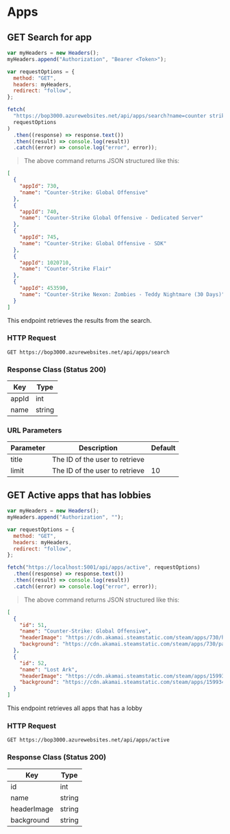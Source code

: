 # Apps

<!--- GET --->

## GET Search for app

```javascript
var myHeaders = new Headers();
myHeaders.append("Authorization", "Bearer <Token>");

var requestOptions = {
  method: "GET",
  headers: myHeaders,
  redirect: "follow",
};

fetch(
  "https://bop3000.azurewebsites.net/api/apps/search?name=counter strike global offensive&limit=5",
  requestOptions
)
  .then((response) => response.text())
  .then((result) => console.log(result))
  .catch((error) => console.log("error", error));
```

> The above command returns JSON structured like this:

```json
[
  {
    "appId": 730,
    "name": "Counter-Strike: Global Offensive"
  },
  {
    "appId": 740,
    "name": "Counter-Strike Global Offensive - Dedicated Server"
  },
  {
    "appId": 745,
    "name": "Counter-Strike: Global Offensive - SDK"
  },
  {
    "appId": 1020710,
    "name": "Counter-Strike Flair"
  },
  {
    "appId": 453590,
    "name": "Counter-Strike Nexon: Zombies - Teddy Nightmare (30 Days)"
  }
]
```

This endpoint retrieves the results from the search.

### HTTP Request

`GET https://bop3000.azurewebsites.net/api/apps/search`

### Response Class (Status 200)

| Key   | Type   |
| ----- | ------ |
| appId | int    |
| name  | string |

### URL Parameters

| Parameter | Description                    | Default |
| --------- | ------------------------------ | ------- |
| title     | The ID of the user to retrieve |         |
| limit     | The ID of the user to retrieve | 10      |

## GET Active apps that has lobbies

```javascript
var myHeaders = new Headers();
myHeaders.append("Authorization", "");

var requestOptions = {
  method: "GET",
  headers: myHeaders,
  redirect: "follow",
};

fetch("https://localhost:5001/api/apps/active", requestOptions)
  .then((response) => response.text())
  .then((result) => console.log(result))
  .catch((error) => console.log("error", error));
```

> The above command returns JSON structured like this:

```json
[
  {
    "id": 51,
    "name": "Counter-Strike: Global Offensive",
    "headerImage": "https://cdn.akamai.steamstatic.com/steam/apps/730/header.jpg?t=1641233427",
    "background": "https://cdn.akamai.steamstatic.com/steam/apps/730/page_bg_generated_v6b.jpg?t=1641233427"
  },
  {
    "id": 52,
    "name": "Lost Ark",
    "headerImage": "https://cdn.akamai.steamstatic.com/steam/apps/1599340/header.jpg?t=1644892919",
    "background": "https://cdn.akamai.steamstatic.com/steam/apps/1599340/page_bg_generated_v6b.jpg?t=1644892919"
  }
]
```

This endpoint retrieves all apps that has a lobby

### HTTP Request

`GET https://bop3000.azurewebsites.net/api/apps/active`

### Response Class (Status 200)

| Key         | Type   |
| ----------- | ------ |
| id          | int    |
| name        | string |
| headerImage | string |
| background  | string |

<!--- POST --->

<!--- PUT --->

<!--- DELETE --->
